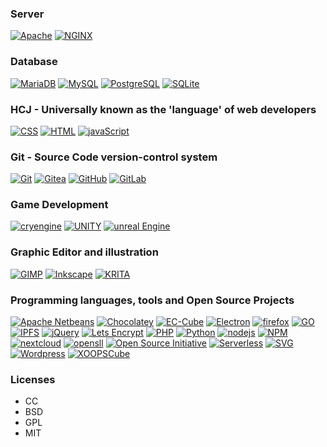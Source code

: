 
  
  
### Server  

[![Apache](http://img.shields.io/badge/-Apache-272727?style=flat-square&logo=apache&labelColor=E11E27)](https://httpd.apache.org/) 
[![NGINX](http://img.shields.io/badge/-NGINX-272727?style=flat-square&logo=nginx&logoColor=ffffff&labelColor=269539)](https://www.nginx.com/) 

 
### Database  

[![MariaDB](https://img.shields.io/badge/-MariaDB-272727?style=flat-square&logo=mariadb&logoColor=%23ffffff&labelColor=003545)](https://mariadb.org/)
[![MySQL](https://img.shields.io/badge/-MySQL-272727?style=flat-square&logo=mysql&logoColor=%23ffffff&labelColor=4479A1)](https://www.mysql.com/)
[![PostgreSQL](https://img.shields.io/badge/-PostgreSQL-272727?style=flat-square&logo=postgresql&logoColor=%23ffffff&labelColor=336791)](https://www.postgresql.org/)
[![SQLite](https://img.shields.io/badge/-SQLite-272727?style=flat-square&logo=sqlite&logoColor=%23ffffff&labelColor=003B57)](https://www.sqlite.org/)
  
  
### HCJ - Universally known as the 'language' of web developers   

[![CSS](https://img.shields.io/badge/-CSS3-272727?style=flat-square&logo=css3&logoColor=%23ffffff&labelColor=157286)](https://www.w3.org/standards/webdesign/htmlcss)
[![HTML](https://img.shields.io/badge/-HTML5-272727?style=flat-square&logo=html5&logoColor=%23ffffff&labelColor=E34F27)](https://www.w3.org/standards/webdesign/htmlcss)
[![javaScript](https://img.shields.io/badge/-JavaScript-272727?style=flat-square&logo=javascript&logoColor=272727&labelColor=f7df1e)](https://developer.mozilla.org/en-US/docs/Web/JavaScript)
  
  
### Git  - Source Code version-control system

[![Git](https://img.shields.io/badge/-Git-272727?style=flat-square&logo=git&logoColor=%23ffffff&labelColor=%23F05032)](https://git-scm.com/) 
[![Gitea](https://img.shields.io/badge/-Gitea-272727?style=flat-square&logo=gitea&logoColor=%23ffffff&labelColor=609926)](https://gitea.io/) 
[![GitHub](https://img.shields.io/badge/-GitHub-272727?style=flat-square&logo=github&logoColor=%23ffffff&labelColor=181717)](https://github.com/) 
[![GitLab](https://img.shields.io/badge/-GitLab-272727?style=flat-square&logo=gitlab&logoColor=%23ffffff&labelColor=FCA121)](https://gitlab.com/) 
 
 
### Game Development

[![cryengine](http://img.shields.io/badge/-Cry--Engine-272727?style=flat-square&logo=cryengine&logoColor=%23ffffff&labelColor=000000)](https://www.cryengine.com/) 
[![UNITY](http://img.shields.io/badge/-Unity-272727?style=flat-square&logo=unity&logoColor=%23ffffff&labelColor=000000)](https://unity.com/) 
[![unreal Engine](http://img.shields.io/badge/-Unreal--Engine-272727?style=flat-square&logo=unrealengine&logoColor=%23ffffff&labelColor=313131)](https://www.unrealengine.com/) 
 

### Graphic Editor and illustration

[![GIMP](http://img.shields.io/badge/-GIMP-272727?style=flat-square&logo=gimp&logoColor=%23ffffff&labelColor=5C5543)](https://gimp.org/) 
[![Inkscape](http://img.shields.io/badge/-Inkscape-3C78A9?style=flat-square&logo=inkscape&logoColor=%23ffffff&labelColor=000000)](https://inkscape.org/)
[![KRITA](http://img.shields.io/badge/-Krita-3C78A9?style=flat-square&logo=krita&logoColor=%23ffffff&labelColor=3BABFF)](https://krita.org/)

  
### Programming languages, tools and Open Source Projects

[![Apache Netbeans](http://img.shields.io/badge/-Apache--Netbeans-272727?style=flat-square&logo=apachenetbeanside&logoColor=ffffff&labelColor=1B6AC6)](https://netbeans.org/)
[![Chocolatey](http://img.shields.io/badge/-Chocolatey-272727?style=flat-square&logo=chocolatey&logoColor=ffffff&labelColor=80B5E3)](https://chocolatey.org/) 
[![EC-Cube](http://img.shields.io/badge/4-EC--Cube-272727?style=flat-square&logoColor=ffffff&labelColor=0080C3)](https://github.com/EC-CUBE) 
[![Electron](http://img.shields.io/badge/-Electron-272727?style=flat-square&logo=electron&logoColor=ffffff&labelColor=47848F)](https://www.electronjs.org/)
[![firefox](http://img.shields.io/badge/-firefox-272727?style=flat-square&logo=firefox&logoColor=ffffff&labelColor=FF7139)](https://www.mozilla.org/en-US/firefox/developer/)
[![GO](http://img.shields.io/badge/-GO-272727?style=flat-square&logo=go&logoColor=ffffff&labelColor=00ADD8)](https://golang.org/) 
[![IPFS](http://img.shields.io/badge/-IPFS-272727?style=flat-square&logo=ipfs&logoColor=ffffff&labelColor=65c2cb)](https://ipfs.io/)
[![jQuery](http://img.shields.io/badge/-jQuery-272727?style=flat-square&logo=jQuery&logoColor=ffffff&labelColor=0769AD)](https://jquery.com/)
[![Lets Encrypt](http://img.shields.io/badge/-Lets--Encrypt-272727?style=flat-square&logo=letsencrypt&logoColor=ffffff&labelColor=003A70)](https://letsencrypt.org/)
[![PHP](http://img.shields.io/badge/-PHP-272727?style=flat-square&logo=php&logoColor=ffffff&labelColor=777BB4)](https://www.php.net/)
[![Python](http://img.shields.io/badge/-Python-3C78A9?style=flat-square&logo=python&logoColor=ffffff&labelColor=3776AB)](https://www.python.org/)
[![nodejs](http://img.shields.io/badge/-NodeJS-272727?style=flat-square&logo=node--dot--js&logoColor=ffffff&labelColor=339933)](https://nodejs.org/)
[![NPM](http://img.shields.io/badge/-NPM-272727?style=flat-square&logo=npm&logoColor=ffffff&labelColor=CB3837)](https://www.npmjs.com/)
[![nextcloud](http://img.shields.io/badge/-nextcloud-272727?style=flat-square&logo=nextcloud&logoColor=ffffff&labelColor=0082C9)](https://nextcloud.com/)
[![opensll](http://img.shields.io/badge/-opensll-272727?style=flat-square&logo=opensll&logoColor=ffffff&labelColor=721412)](https://www.openssl.org/)
[![Open Source Initiative](http://img.shields.io/badge/-OSI-272727?style=flat-square&logo=opensourceinitiative&logoColor=ffffff&labelColor=3DA639)](https://opensource.org/) 
[![Serverless](http://img.shields.io/badge/-Serverless-272727?style=flat-square&logo=serverless&logoColor=ffffff&labelColor=FD5750)](https://www.serverless.com/) 
[![SVG](http://img.shields.io/badge/-SVG-272727?style=flat-square&logo=svg&logoColor=ffffff&labelColor=FFB13B)](https://github.com/gigamaster/infinevo/) 
[![Wordpress](http://img.shields.io/badge/-WordPress272727?style=flat-square&logo=wordpress&logoColor=ffffff&labelColor=-0073AA)](https://github.com/gigamaster/infinevo/)
[![XOOPSCube](http://img.shields.io/badge/XCL-XOOPSCube-272727?style=flat-square&logoColor=ffffff&labelColor=0073AA)](https://github.com/gigamaster/infinevo/) 


### Licenses

- CC
- BSD
- GPL
- MIT

